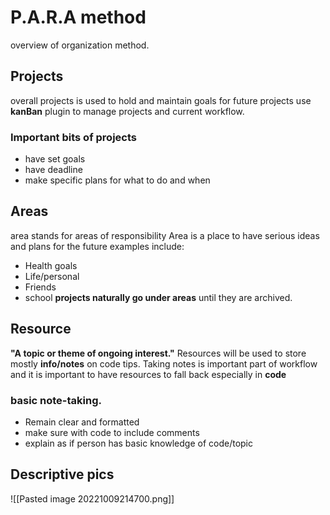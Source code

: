 # P.A.R.A method
overview of organization method.
## Projects
overall projects is used to hold and maintain goals for future projects 
use **kanBan** plugin to manage projects and current workflow.
### Important bits of projects
- have set goals 
- have deadline
- make specific plans for what to do and when
## Areas
area stands for areas of responsibility Area is a place to have serious ideas and plans for the future examples include:
- Health goals 
- Life/personal
- Friends
- school
**projects naturally go under areas** until they are archived.

## Resource 
**"A topic or theme of ongoing interest."**
Resources will be used to store mostly **info/notes** on code tips. Taking notes is important part of workflow and it is important to have resources to fall back especially in **code** 
### basic note-taking.
- Remain clear and formatted 
- make sure with code to include comments
- explain as if person has basic knowledge of code/topic 

## Descriptive pics 
![[Pasted image 20221009214700.png]] 